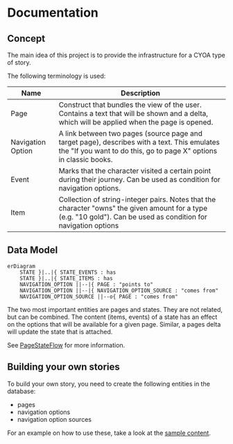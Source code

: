 # Documentation

## Concept

The main idea of this project is to provide the infrastructure for a CYOA type of story.

The following terminology is used:

| Name              | Description                                                                                                                                                       |
|-------------------|-------------------------------------------------------------------------------------------------------------------------------------------------------------------|
| Page              | Construct that bundles the view of the user. Contains a text that will be shown and a delta, which will be applied when the page is opened.                       |
| Navigation Option | A link between two pages (source page and target page), describes with a text. This emulates the "If you want to do this, go to page X" options in classic books. |
| Event             | Marks that the character visited a certain point during their journey. Can be used as condition for navigation options.                                           |
| Item              | Collection of string-integer pairs. Notes that the character "owns" the given amount for a type (e.g. "10 gold"). Can be used as condition for navigation options |

## Data Model

```mermaid
erDiagram
    STATE }|..|{ STATE_EVENTS : has
    STATE }|..|{ STATE_ITEMS : has
    NAVIGATION_OPTION ||--|{ PAGE : "points to"
    NAVIGATION_OPTION ||--|{ NAVIGATION_OPTION_SOURCE : "comes from"
    NAVIGATION_OPTION_SOURCE ||--o{ PAGE : "comes from"
```

The two most important entities are pages and states.
They are not related, but can be combined.
The content (items, events) of a state has an effect on the options that will be available
for a given page. Similar, a pages delta will update the state that is attached.

See [PageStateFlow](design_decisions/adr_0001_stateless_flow/PageStateFlow.md) for more information.

## Building your own stories

To build your own story, you need to create the following entities in the database:
* pages
* navigation options
* navigation option sources

For an example on how to use these, take a look at the [sample content](../src/test/resources/sql/sample_content.sql).